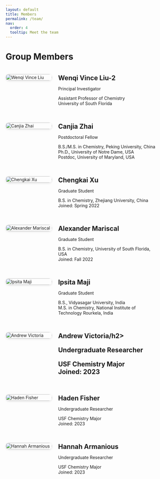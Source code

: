 ```yaml
---
layout: default
title: Members
permalink: /team/
nav:
  order: 4
  tooltip: Meet the team
---
```


<style>
.people-list {
  display: flex;
  flex-direction: column;
  gap: 40px;
  margin-top: 40px;
}

.person-row {
  display: flex;
  align-items: flex-start;
  gap: 20px;
  flex-wrap: nowrap;
}

.person-image {
  flex: 0 0 30%;
  max-width: 200px;
}

.person-image img {
  width: 100%;
  height: auto;
  border-radius: 10px;
  box-shadow: 0 2px 6px rgba(0,0,0,0.1);
}

.person-info {
  flex: 1;
  min-width: 0;
}

.person-info h2 {
  margin: 0 0 5px 0;
}
</style>

# Group Members

<div class="people-list">

<!-- PI -->
<div class="person-row">
  <div class="person-image">
    <img src="{{ '/assets/images/wenqi-liu.jpg' | relative_url }}" alt="Wenqi Vince Liu" />
  </div>
  <div class="person-info">
    <h2>Wenqi Vince Liu-2</h2>
    <p class="position">Principal Investigator</p>
    <p>Assistant Professor of Chemistry<br/>University of South Florida</p>
  </div>
</div>

<!-- Postdoc -->
<div class="person-row">
  <div class="person-image">
    <img src="{{ '/assets/images/canjia-zhai.jpg' | relative_url }}" alt="Canjia Zhai" />
  </div>
  <div class="person-info">
    <h2>Canjia Zhai</h2>
    <p class="position">Postdoctoral Fellow</p>
    <p>B.S./M.S. in Chemistry, Peking University, China<br/>
    Ph.D., University of Notre Dame, USA<br/>
    Postdoc, University of Maryland, USA</p>
  </div>
</div>

<!-- Graduate Students -->
<div class="person-row">
  <div class="person-image">
    <img src="{{ '/assets/images/chengkai-xu.png' | relative_url }}" alt="Chengkai Xu" />
  </div>
  <div class="person-info">
    <h2>Chengkai Xu</h2>
    <p class="position">Graduate Student</p>
    <p>B.S. in Chemistry, Zhejiang University, China<br/>Joined: Spring 2022</p>
  </div>
</div>

<div class="person-row">
  <div class="person-image">
    <img src="{{ '/assets/images/alex-mariscal.png' | relative_url }}" alt="Alexander Mariscal" />
  </div>
  <div class="person-info">
    <h2>Alexander Mariscal</h2>
    <p class="position">Graduate Student</p>
    <p>B.S. in Chemistry, University of South Florida, USA<br/>Joined: Fall 2022</p>
  </div>
</div>

<div class="person-row">
  <div class="person-image">
    <img src="{{ '/assets/images/ipsita-maji.jpeg' | relative_url }}" alt="Ipsita Maji" />
  </div>
  <div class="person-info">
    <h2>Ipsita Maji</h2>
    <p class="position">Graduate Student</p>
    <p>B.S., Vidyasagar University, India<br/>
    M.S. in Chemistry, National Institute of Technology Rourkela, India</p>
  </div>
</div>

<!-- Undergraduate Students -->

<div class="person-row">
  <div class="person-image">
    <img src="{{ '/assets/images/andrew-victoria.jpeg' | relative_url }}" alt="Andrew Victoria" />
  </div>
  <div class="person-info">
    <h2>Andrew Victoria/h2>
    <p class="position">Undergraduate Researcher</p>
    <p>USF Chemistry Major<br/>Joined: 2023</p>
  </div>
</div>

<div class="person-row">
  <div class="person-image">
    <img src="{{ '/assets/images/haden-fisher.jpeg' | relative_url }}" alt="Haden Fisher" />
  </div>
  <div class="person-info">
    <h2>Haden Fisher</h2>
    <p class="position">Undergraduate Researcher</p>
    <p>USF Chemistry Major<br/>Joined: 2023</p>
  </div>
</div>


<div class="person-row">
  <div class="person-image">
    <img src="{{ '/assets/images/hannah-armanious.png' | relative_url }}" alt="Hannah Armanious" />
  </div>
  <div class="person-info">
    <h2>Hannah Armanious</h2>
    <p class="position">Undergraduate Researcher</p>
    <p>USF Chemistry Major<br/>Joined: 2023</p>
  </div>
</div>
</div>
